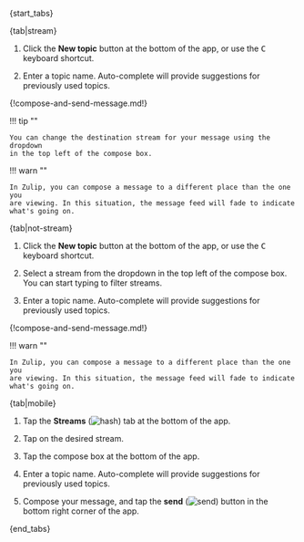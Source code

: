 {start_tabs}

{tab|stream}

1. Click the **New topic** button at the bottom of the app, or
   use the <kbd>C</kbd> keyboard shortcut.

1. Enter a topic name. Auto-complete will provide suggestions for previously
   used topics.

{!compose-and-send-message.md!}

!!! tip ""

    You can change the destination stream for your message using the dropdown
    in the top left of the compose box.

!!! warn ""

    In Zulip, you can compose a message to a different place than the one you
    are viewing. In this situation, the message feed will fade to indicate
    what's going on.

{tab|not-stream}

1. Click the **New topic** button at the bottom of the app, or
   use the <kbd>C</kbd> keyboard shortcut.

1. Select a stream from the dropdown in the top left of the compose box. You can
   start typing to filter streams.

1. Enter a topic name. Auto-complete will provide suggestions for previously
   used topics.

{!compose-and-send-message.md!}

!!! warn ""

    In Zulip, you can compose a message to a different place than the one you
    are viewing. In this situation, the message feed will fade to indicate
    what's going on.

{tab|mobile}

1. Tap the **Streams**
   (<img src="/static/images/help/mobile-hash-icon.svg" alt="hash" class="mobile-icon"/>)
   tab at the bottom of the app.

1. Tap on the desired stream.

1. Tap the compose box at the bottom of the app.

1. Enter a topic name. Auto-complete will provide suggestions for previously
   used topics.

1. Compose your message, and tap the **send**
   (<img src="/static/images/help/mobile-send-circle-icon.svg" alt="send" class="mobile-icon"/>)
   button in the bottom right corner of the app.

{end_tabs}
